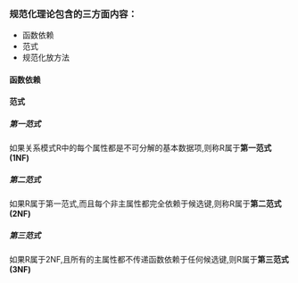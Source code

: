 ### 规范化理论包含的三方面内容：

- 函数依赖
- 范式
- 规范化放方法

#### 函数依赖



#### 范式

##### 第一范式

如果关系模式R中的每个属性都是不可分解的基本数据项,则称R属于**第一范式(1NF)**

##### 第二范式

如果R属于第一范式,而且每个非主属性都完全依赖于候选键,则称R属于**第二范式(2NF)**

##### 第三范式

如果R属于2NF,且所有的主属性都不传递函数依赖于任何候选键,则R属于**第三范式(3NF)**